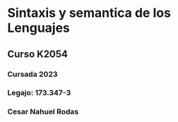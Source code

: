 # __Sintaxis y semantica de los Lenguajes__
## Curso K2054
### Cursada 2023
### Legajo: 173.347-3
### Cesar Nahuel Rodas
